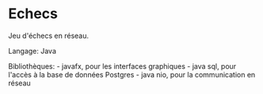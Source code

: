 # Echecs

Jeu d'échecs en réseau.

Langage: Java

Bibliothèques: - javafx, pour les interfaces graphiques
               - java sql, pour l'accès à la base de données Postgres
               - java nio, pour la communication en réseau
               
